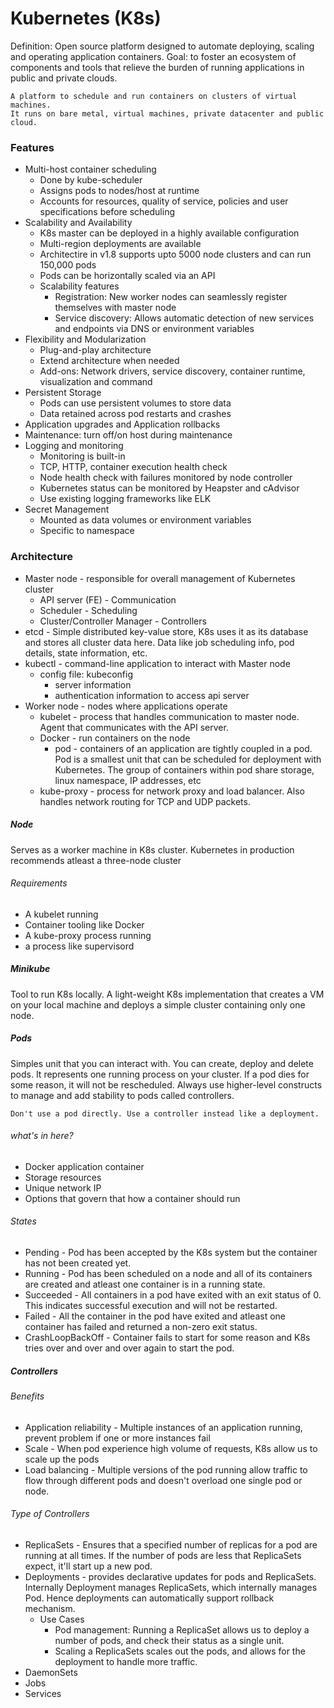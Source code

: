 # Kubernetes (K8s)
Definition: Open source platform designed to automate deploying, scaling and operating application containers. 
Goal: to foster an ecosystem of components and tools that relieve the burden of running applications in public and private clouds.

```
A platform to schedule and run containers on clusters of virtual machines.
It runs on bare metal, virtual machines, private datacenter and public cloud.
```

### Features
  - Multi-host container scheduling
    - Done by kube-scheduler
    - Assigns pods to nodes/host at runtime
    - Accounts for resources, quality of service, policies and user specifications before scheduling
  - Scalability and Availability
    - K8s master can be deployed in a highly available configuration
    - Multi-region deployments are available
    - Architectire in v1.8 supports upto 5000 node clusters and can run 150,000 pods
    - Pods can be horizontally scaled via an API
    - Scalability features
        - Registration: New worker nodes can seamlessly register themselves with master node
        - Service discovery: Allows automatic detection of new services and endpoints via DNS or environment variables
  - Flexibility and Modularization
    - Plug-and-play architecture
    - Extend architecture when needed
    - Add-ons: Network drivers, service discovery, container runtime, visualization and command
  - Persistent Storage
    - Pods can use persistent volumes to store data
    - Data retained across pod restarts and crashes
  - Application upgrades and Application rollbacks
  - Maintenance: turn off/on host during maintenance
  - Logging and monitoring
    -  Monitoring is built-in
    -  TCP, HTTP, container execution health check
    -  Node health check with failures monitored by node controller
    -  Kubernetes status can be monitored by Heapster and cAdvisor
    -  Use existing logging frameworks like ELK
  - Secret Management
    - Mounted as data volumes or environment variables
    - Specific to namespace

### Architecture
  - Master node - responsible for overall management of Kubernetes cluster
    - API server (FE) - Communication
    - Scheduler - Scheduling
    - Cluster/Controller Manager - Controllers
  - etcd - Simple distributed key-value store, K8s uses it as its database and stores all cluster data here. Data like job scheduling info, pod details, state information, etc.
  - kubectl - command-line application to interact with Master node
    - config file: kubeconfig
        - server information
        - authentication information to access api server
  - Worker node - nodes where applications operate
    - kubelet - process that handles communication to master node. Agent that communicates with the API server.
    - Docker - run containers on the node
        - pod - containers of an application are tightly coupled in a pod. Pod is a smallest unit that can be scheduled for deployment with Kubernetes. The group of containers within pod share storage, linux namespace, IP addresses, etc
    - kube-proxy - process for network proxy and load balancer. Also handles network routing for TCP and UDP packets.


##### Node
Serves as a worker machine in K8s cluster. 
Kubernetes in production recommends atleast a three-node cluster

###### Requirements
- A kubelet running
- Container tooling like Docker
- A kube-proxy process running
- a process like supervisord

##### Minikube
Tool to run K8s locally. A light-weight K8s implementation that creates a VM on your local machine and deploys a simple cluster containing only one node.

##### Pods
Simples unit that you can interact with. You can create, deploy and delete pods. It represents one running process on your cluster. If a pod dies for some reason, it will not be rescheduled. Always use higher-level constructs to manage and add stability to pods called controllers.

`Don't use a pod directly. Use a controller instead like a deployment.`

###### what's in here?
- Docker application container
- Storage resources
- Unique network IP
- Options that govern that how a container should run

###### States
- Pending - Pod has been accepted by the K8s system but the container has not been created yet.
- Running - Pod has been scheduled on a node and all of its containers are created and atleast one container is in a running state.
- Succeeded - All containers in a pod have exited with an exit status of 0. This indicates successful execution and will not be restarted.
- Failed - All the container in the pod have exited and atleast one container has failed and returned a non-zero exit status.
- CrashLoopBackOff - Container fails to start for some reason and K8s tries over and over and over again to start the pod.


##### Controllers

###### Benefits
- Application reliability - Multiple instances of an application running, prevent problem if one or more instances fail
- Scale - When pod experience high volume of requests, K8s allow us to scale up the pods
- Load balancing - Multiple versions of the pod running allow traffic to flow through different pods and doesn't overload one single pod or node.

###### Type of Controllers
- ReplicaSets - Ensures that a specified number of replicas for a pod are running at all times. If the number of pods are less that ReplicaSets expect, it'll start up a new pod.
- Deployments - provides declarative updates for pods and ReplicaSets. Internally Deployment manages ReplicaSets, which internally manages Pod. Hence deployments can automatically support rollback mechanism.
    - Use Cases
        - Pod management: Running a ReplicaSet allows us to deploy a number of pods, and check their status as a single unit.
        - Scaling a ReplicaSets scales out the pods, and allows for the deployment to handle more traffic.
- DaemonSets
- Jobs
- Services